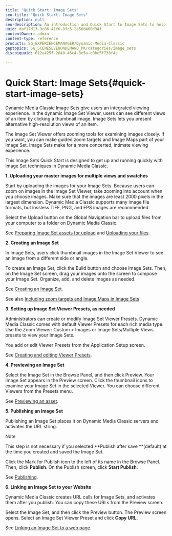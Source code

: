 ```yaml
---
title: "Quick Start: Image Sets"
seo-title: "Quick Start: Image Sets"
description: null
seo-description: An introduction and Quick Start to Image Sets to help you get up and running quickly with Image Set techniques.
uuid: daf17d13-9c06-41f0-8fc5-2e56d460d341
contentOwner: admin
content-type: reference
products: SG_EXPERIENCEMANAGER/Dynamic-Media-Classic
geptopics: SG_SCENESEVENONDEMAND_PK/categories/image_sets
discoiquuid: 612a425f-2840-46c4-8e5a-c0bc5f738f4e

---
```


# Quick Start: Image Sets{#quick-start-image-sets}

Dynamic Media Classic Image Sets give users an integrated viewing experience. In the dynamic Image Set Viewer, users can see different views of an item by clicking a thumbnail image. Image Sets lets you present alternative high-resolution views of an item.

The Image Set Viewer offers zooming tools for examining images closely. If you want, you can make guided zoom targets and Image Maps part of your Image Set. Image Sets make for a more concerted, intimate viewing experience.

This Image Sets Quick Start is designed to get up and running quickly with Image Set techniques in Dynamic Media Classic.

**1. Uploading your master images for multiple views and swatches**

Start by uploading the images for your Image Sets. Because users can zoom on images in the Image Set Viewer, take zooming into account when you choose images. Make sure that the images are least 2000 pixels in the largest dimension. Dynamic Media Classic supports many image file formats, but lossless TIFF, PNG, and EPS images are recommended.

Select the Upload button on the Global Navigation bar to upload files from your computer to a folder on Dynamic Media Classic.

See [Preparing Image Set assets for upload](preparing-image-set-assets-upload.md#preparing-image-set-assets-for-upload) and [Uploading your files](uploading-files.md#uploading-your-files).

**2. Creating an Image Set**

In Image Sets, users click thumbnail images in the Image Set Viewer to see an image from a different side or angle.

To create an Image Set, click the Build button and choose Image Sets. Then, on the Image Set screen, drag your images onto the screen to compose your Image Set. Organize, add, and delete images as needed.

See [Creating an Image Set](creating-image-set.md#creating-an-image-set).

See also [Including zoom targets and Image Maps in Image Sets](including-zoom-targets-image-maps.md#including-zoom-targets-and-image-maps-in-image-sets)

**3. Setting up Image Set Viewer Presets, as needed**

Administrators can create or modify Image Set Viewer Presets. Dynamic Media Classic comes with default Viewer Presets for each rich media type. Use the Zoom Viewer: Custom &gt; Images or Image Sets/Multiple Views presets to view your Image Sets.

You add or edit Viewer Presets from the Application Setup screen.

See [Creating and editing Viewer Presets](application-setup.md#adding-and-editing-viewer-presets).

**4. Previewing an Image Set**

Select the Image Set in the Browse Panel, and then click Preview. Your Image Set appears in the Preview screen. Click the thumbnail icons to examine your Image Set in the selected Viewer. You can choose different Viewers from the Presets menu.

See [Previewing an asset](previewing-asset.md#previewing-an-asset).

**5. Publishing an Image Set**

Publishing an Image Set places it on Dynamic Media Classic servers and activates the URL string.

>[!NOTE]
>
>This step is not necessary if you selected **Publish after save **(default) at the time you created and saved the Image Set.

Click the Mark for Publish icon to the left of its name in the Browse Panel. Then, click **Publish**. On the Publish screen, click **Start Publish**.

See [Publishing](publishing-files.md#publishing-files).

**6. Linking an Image Set to your Website**

Dynamic Media Classic creates URL calls for Image Sets, and activates them after you publish. You can copy these URLs from the Preview screen.

Select the Image Set, and then click the Preview button. The Preview screen opens. Select an Image Set Viewer Preset and click **Copy URL**.

See [Linking an Image Set to a web page](linking-image-set-web-page.md#linking-an-image-set-to-a-web-page).

